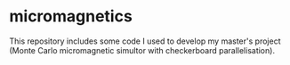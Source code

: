 # micromagnetics
This repository includes some code I used to develop my master's project (Monte Carlo micromagnetic simultor with checkerboard parallelisation).
